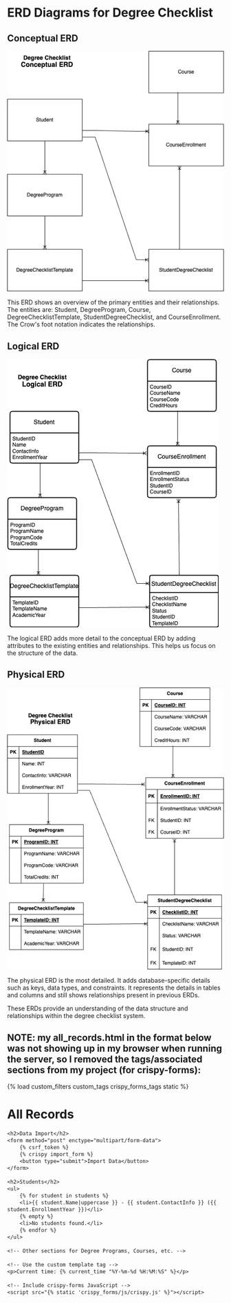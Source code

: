 # ERD Diagrams for Degree Checklist

## Conceptual ERD

![Conceptual ERD](./ERDconceptual.png)

This ERD shows an overview of the primary entities and their relationships. The entities are: Student, DegreeProgram, Course, DegreeChecklistTemplate, StudentDegreeChecklist, and CourseEnrollment.
The Crow's foot notation indicates the relationships.

## Logical ERD

![Logical ERD](./ERDlogical.png)

The logical ERD adds more detail to the conceptual ERD by adding attributes to the existing entities and relationships. This helps us focus on the structure of the data.

## Physical ERD

![physical ERD](./ERDphysical.png)

The physical ERD is the most detailed. It adds database-specific details such as keys, data types, and constraints. It represents the details in tables and columns and still shows relationships present in previous ERDs.

These ERDs provide an understanding of the data structure and relationships within the degree checklist system.

## NOTE: my all_records.html in the format below was not showing up in my browser when running the server, so I removed the tags/associated sections from my project (for crispy-forms): 
{% load custom_filters custom_tags crispy_forms_tags static %} <!-- Load the necessary tags -->

<!DOCTYPE html>
<html>

<head>
    <title>All Records</title>
    <!-- Include crispy-forms CSS -->
    <link rel="stylesheet" href="{% static 'crispy_forms/css/crispy.css' %}">
</head>

<body>
    <h1>All Records</h1>

    <h2>Data Import</h2>
    <form method="post" enctype="multipart/form-data">
        {% csrf_token %}
        {% crispy import_form %}
        <button type="submit">Import Data</button>
    </form>

    <h2>Students</h2>
    <ul>
        {% for student in students %}
        <li>{{ student.Name|uppercase }} - {{ student.ContactInfo }} ({{ student.EnrollmentYear }})</li>
        {% empty %}
        <li>No students found.</li>
        {% endfor %}
    </ul>

    <!-- Other sections for Degree Programs, Courses, etc. -->

    <!-- Use the custom template tag -->
    <p>Current time: {% current_time "%Y-%m-%d %H:%M:%S" %}</p>

    <!-- Include crispy-forms JavaScript -->
    <script src="{% static 'crispy_forms/js/crispy.js' %}"></script>
</body>

</html>
